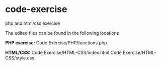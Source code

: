 # code-exercise
php and html/css exercise

The edited files can be found in the following locations

<strong>PHP exercise:</strong> Code Exercise/PHP/functions.php

<strong>HTML/CSS:</strong> Code Exercise/HTML-CSS/index.html
          Code Exercise/HTML-CSS/style.css
